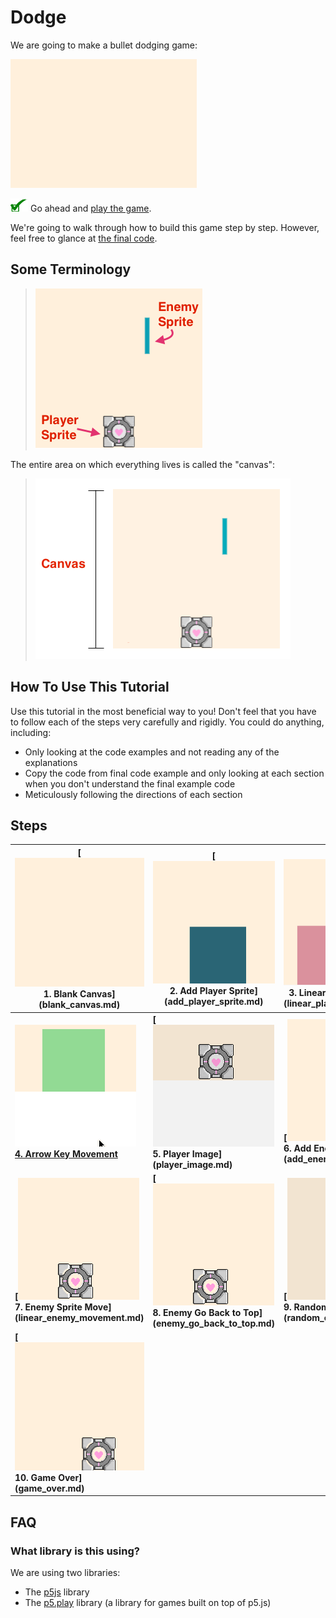 # Dodge

We are going to make a bullet dodging game:

<a href="http://output.jsbin.com/dozoki/70"
target="_blank">![](img/game_play.gif)</a>

![](img/checkmark.png) Go ahead and <a href="http://output.jsbin.com/xetogabiwu"
target="_blank">play the game</a>.

We're going to walk through how to build this game step by step. However, feel
free to glance at <a href="http://jsbin.com/xetogabiwu/edit?js,output"
target="_blank">the final code</a>.

## Some Terminology

> ![](img/r_vocab1.png)

<!-- Editable Drawing in: https://docs.google.com/drawings/d/1Px_9MVqn2qv6ASDl7vxglR2lXVpHVaNsvT9lyrqWzmM/edit -->

The entire area on which everything lives is called the "canvas":

> ![](img/r_vocab2.png)

## How To Use This Tutorial

Use this tutorial in the most beneficial way to you! Don't feel that you have to
follow each of the steps very carefully and rigidly. You could do anything,
including:

- Only looking at the code examples and not reading any of the explanations
- Copy the code from final code example and only looking at each section when
  you don't understand the final example code
- Meticulously following the directions of each section

## Steps

| **[![](img/sq_1_blank_canvas.png)          <br> 1.  Blank Canvas]      (blank_canvas.md)**          | **[![](img/sq_2_add_player_sprite.png)    <br> 2. Add Player Sprite]    (add_player_sprite.md)**    | **[![](img/sq_3_linear_player_movement.gif)  <br> 3. Linear Player Movement] (linear_player_movement.md)** |
| --------------------------------------------------------------------------------------------------- | --------------------------------------------------------------------------------------------------- | ---------------------------------------------------------------------------------------------------------- |
| **[![](img/sq_4_arrow_key_movement.gif)    <br> 4.  Arrow Key Movement](arrow_key_movement.md)**    | **[![](img/sq_5_player_image.gif)         <br> 5. Player Image]         (player_image.md)**         | **[![](img/sq_6_add_enemy_sprite.gif)        <br> 6. Add Enemy Sprite]       (add_enemy_sprite.md)**       |
| **[![](img/sq_7_linear_enemy_movement.gif) <br> 7.  Enemy Sprite Move] (linear_enemy_movement.md)** | **[![](img/sq_8_enemy_go_back_to_top.gif) <br> 8. Enemy Go Back to Top] (enemy_go_back_to_top.md)** | **[![](img/sq_9_random_enemy_position.gif)   <br> 9. Random Enemy Position]  (random_enemy_position.md)**  |
| **[![](img/sq_10_game_over.gif)            <br> 10. Game Over]         (game_over.md)**             |                                                                                                     |                                                                                                            |

## FAQ

### What library is this using?

We are using two libraries:

- The [p5js](http://p5js.org/) library
- The [p5.play](http://p5play.molleindustria.org/) library (a library for games built on top of p5.js)
